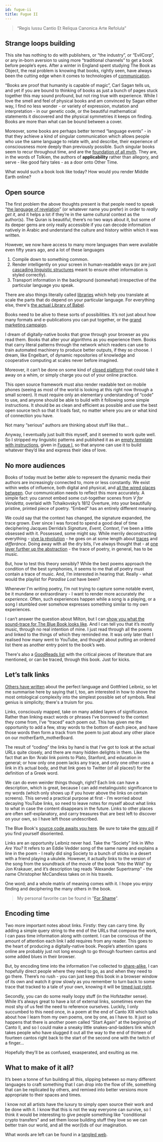 ```yaml
---
id: fugue-ii
title: Fugue II
---
```


>“Regis Iussu Cantio Et Reliqua Canonica Arte Refolula”


## Strange loops building

This site has nothing to do with publishers, or “the industry”, or “EvilCorp”, or any in-born aversion to using more “traditional channels” to get a book before people’s eyes. After a winter in England spent studying The Book as Object, the real problem is knowing that books, rightly seen, have always been the cutting edge when it comes to technologies of [communication](http://lab404.com/misc/ltdinc.pdf).

“Books are proof that humanity is capable of magic”, Carl Sagan tells us, and yet if you are bound to thinking of books as just a bunch of pages stuck together this may sound profound, but not ring true with experience. While I love the smell and feel of physical books and am convinced by Sagan either way, I find no less wonder - or variety of expression, mutation and interpretation - in our genetic code, or the beautiful mathematical statements it discovered and the physical symmetries it keeps on finding. Books are more than what can be bound between a cover.

Moreover, some books are perhaps better termed “language events” - in that they achieve a kind of singular communication which allows people who use the same language to relate with, and describe, their experience of consciousness more deeply than previously possible. Such singular books seem to recur throughout time, and are the [foundation of all myth](https://twitter.com/cryptowanderer/status/1126860487969447936). They are, in the words of Tolkien, the authors of **applicability** rather than allegory, and serve - like good fairy tales - as a door onto Other Time.

What would such a book look like today? How would you render Middle Earth online?


## Open source

The first problem the above thoughts present is that people need to speak “[the language of revelation](https://xkcd.com/224/)” (or whatever name you prefer) in order to _really get it_, and it helps a lot if they’re in the same cultural context as the author(s). The Quran is beautiful, there’s no two ways about it, but some of its deeper gems are only really accessible if you can decode information natively in Arabic and understand the culture and history within which it was written.

However, we now have access to many more languages than were available even fifty years ago, and a lot of these languages

1. Compile down to something common.
2. Render intelligently on your screen in human-readable ways (or are just [cascading linguistic structures](https://en.wikipedia.org/wiki/Cascading_Style_Sheets) meant to ensure other information is styled correctly).
3. Transport information in the background (somewhat) irrespective of the particular language you speak.

There are also things literally called [libraries](https://www.i18next.com/) which help you translate at scale the parts that do depend on your particular language. For everything else, there's [the actual Library of Babel](http://libraryofbabel.info/). 

Books need to be alive to these sorts of possibilities. It’s not just about how many formats and e-publications you can put together, or the [grand marketing campaign](https://jsomers.net/DFW_TV.pdf). 

I dream of digitally-native books that grow through your browser as you read them. Books that alter your algorithms as you experience them. Books that carry literal patterns through the network which readers can use to train automated machinery to produce better outputs, if they so choose. I dream, like Engelbart, of dynamic repositories of knowledge and cooperative computing at scales never before imagined.

Moreover, it can’t be done on some kind of [closed platform](https://www.gitbook.com/pricing) that could take it away on a whim, or simply charge you out of your online practice. 

This open source framework must also render readable text on mobile phones (seeing as most of the world is looking at this right now through a small screen). It must require only an elementary understanding of “code” to use, and anyone should be able to build with it following some simple instructions. It should be as clean and efficient as possible and use the best open source tech so that it loads fast, no matter where you are or what kind of connection you have.

Not many “serious” authors are thinking about stuff like that...

Anyway, I eventually just built this myself, and it seemed to work quite well. So I stripped my linguistic patterns and published it as an [empty template with instructions](https://github.com/andytudhope/proofoflove), given in [Fugue I](../fugue-i/), so that anyone can use it to build whatever they’d like and express their idea of love.

## No more audiences

Books of today must be better able to represent the dynamic media their authors are increasingly connected to, more or less constantly. We exist within webs of influence, both digital and physical, and [all the wired places between](https://www.wired.com/1996/12/ffglass/). Our communication needs to reflect this more accurately. A simple fact: you cannot embed some cut-together scenes from _V for Vendetta_, overlaid with Tchaikovsky’s 1812 Overture, into your beautifully pristine, printed piece of poetry. “Embed” has an entirely different meaning.

We could say that the context has changed, the signature expanded, the trace grown. Ever since I was forced to spend a good deal of time deciphering Jacques Derrida’s _Signature, Event, Context_, I’ve been a little obsessed with it. Possessed, some might say. While merrily deconstructing everything - [vive la révolution](https://youtu.be/gpDbvlAI_A0?t=100) - he goes on at some length about [traces](https://twitter.com/cryptowanderer/status/1134017760466481153) and _differánce_. Doing away with all the dry bits, I’ve always thought that - at [one layer further up the abstraction](http://worrydream.com/LadderOfAbstraction/) - the trace of poetry, in general, has to be music.

But, how to test this theory sensibly? While the best poems approach the condition of the best symphonies, it seems to me that _all_ poetry must contain a trace of music. And, I’m interested in hearing that. Really - what would the playlist for _Paradise Lost_ have been?

Whenever I’m writing poetry, I’m not trying to capture some notable event, be it mundane or extraordinary - I want to render more accurately _the experience_. Often, such experiences happen while a song is a playing, or a song I stumbled over somehow expresses something similar to my own experiences. 

I can’t answer the question about Milton, but I can [show you what the sound-trace for The Blue Book looks like](https://www.youtube.com/playlist?list=PL5ClmaG2tnPNgqWDBGCWAQxD0sYpbfPRK). And I can tell you that it’s mostly music, through no real intention of mine. I just read through all the poems and linked to the things of which they reminded me. It was only later that I realised how many went to YouTube, and thought about putting an ordered list there as another entry point to the book’s web.

There's also a [GoodReads list](https://www.goodreads.com/review/list/98176865-andy-tudhope?utf8=%E2%9C%93&shelf=the-blue-book&utf8=%E2%9C%93&title=andy-tudhope&sort=date_pub&order=d&per_page=50) with the critical pieces of literature that are mentioned, or can be traced, through this book. Just for kicks.


## Let’s talk links

[Others have written](https://inference-review.com/article/the-perfect-language) about the perfect language and Gottfried Leibniz, so let me summarise here by saying that I, too, am interested in how to shove the most ontological complexity into the simplest possible set of symbols. Real genius is simplicity; there's a truism for you.

Links, consciously mapped, take on many added layers of significance. Rather than linking exact words or phrases I’ve borrowed to the context they come from, I’ve “traced” each poem out. This has given me the opportunity to add a few, stray words to the bottom of each piece, and have those words then form a track from the poem to just about any other place on our motherEarth_motherBoard. 

The result of “coding” the links by hand is that I’ve got to look at the actual URLs quite closely, and there are many hidden delights in them. Like the fact that an Ibn ‘Arabi link points to Plato, Stanford, and education in general; or how only one poem lacks any trace, and only one other uses a link in it’s actual body, and that link goes to Twitter (of all places!) for the definition of a Greek word.

We can do even weirder things though, right? Each link can have a description, which is great, because I can add metalinguistic significance to my words (which only shows up if you hover above the links on certain screens). This served a practical purpose at first - I’m worried about decaying YouTube links, so need to leave notes for myself about what links to what in case the content disappears in the future. Links to other places are often self-explanatory, and carry treasures that are best left to discover on your own, so I have left those undescribed. 

The Blue Book's [source code awaits you here](https://github.com/andytudhope/thebluebook/tree/book/source/ "Dive in!"). Be sure to take the [grey pill](https://breakingsmart.substack.com/p/the-internet-is-one-big-grey-pill) if you find yourself disoriented.

Links are an opportunity Leibniz never had. Take the “Society” link in _Who Are You?_ It refers to an Eddie Vedder song of the same name and explains a line in the poem - I really did sing Society to a bunch of sticks in a desert with a friend playing a ukulele. However, it actually links to the version of the song from the soundtrack of the movie of the book “Into the Wild” by Jon Krakauer, and it’s description tag reads “Alexander Supertramp” - the name Christopher McCandless takes on in his travels. 

One word; and a whole matrix of meaning comes with it.  I hope you enjoy finding and deciphering the many others in the book.

> My personal favorite can be found in "[For Shame](https://www.youtube.com/watch?v=Qzm_1Tuor1A "Just like this")".


## Encoding time

Two more important notes about links. Firstly: they can carry time. By adding a simple query string to the end of the URLs that compose the work, I can pass time information along with content. I can be conscious of the amount of attention each link I add requires from any reader. This goes to the heart of producing a digitally-native book. People’s attention spans online are probably just not long enough to go through fourteen cantos and some added blues in their browser.

But, by encoding time into the information I’ve collected to [share-alike](http://www.aaronsw.com/), I can hopefully direct people where they need to go, as and when they need to go there. There’s no rush - you can just keep this book in a browser window of its own and watch it grow slowly as you remember to turn back to some trace that tracked to a tale of your own, knowing it will be [timed just right](../canto-v/timing.html).

Secondly, you can do some really loopy stuff (in the Hofstadter sense). While it’s always great to have a lot of external links, sometimes even the most shy of us feel the need to reference ourselves. Luckily, I only succumbed to this need once, in a poem at the end of Canto XIII which talks about how I learn from my own poems, one by one, as I have to. It just so happens that there is another poem called “Start Again” at the beginning of Canto II, and so I could make a sneaky little snakes-and-ladders link which takes people who have slugged it out all the way to the end of thirteen of fourteen cantos right back to the start of the second one with the twitch of a finger…

Hopefully they’ll be as confused, exasperated, and exulting  as me.


## What to make of it all?

It’s been a tonne of fun building all this, slipping between so many different languages to craft something that I can drop into the flow of life, something  that can be replicated by others, and remixed into better versions more appropriate to their spaces and times.

I know not all artists have the luxury to simply open source their work and be done with it. I know that this is not the way everyone can survive, so I think it would be interesting to give people something like "conditional crypto transfers" and set them loose building stuff they love so we can better train our world, and all the wor(l)ds of our imagination.

What words are left can be found in a [tangled web](../tangled-web/).